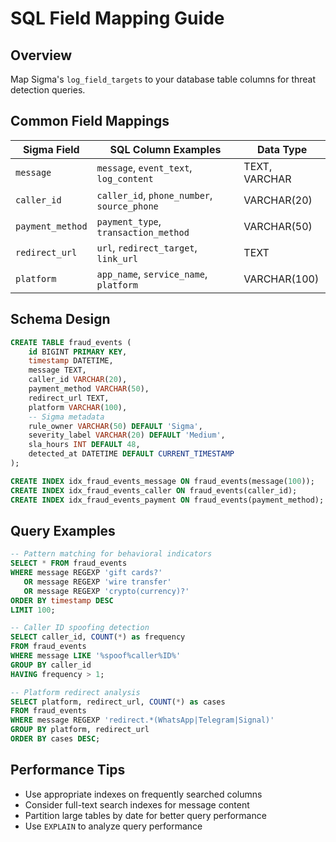 # SQL Field Mapping Guide

## Overview
Map Sigma's `log_field_targets` to your database table columns for threat detection queries.

## Common Field Mappings

| Sigma Field | SQL Column Examples | Data Type |
|------------|-------------------|-----------|
| `message` | `message`, `event_text`, `log_content` | TEXT, VARCHAR |
| `caller_id` | `caller_id`, `phone_number`, `source_phone` | VARCHAR(20) |
| `payment_method` | `payment_type`, `transaction_method` | VARCHAR(50) |
| `redirect_url` | `url`, `redirect_target`, `link_url` | TEXT |
| `platform` | `app_name`, `service_name`, `platform` | VARCHAR(100) |

## Schema Design
```sql
CREATE TABLE fraud_events (
    id BIGINT PRIMARY KEY,
    timestamp DATETIME,
    message TEXT,
    caller_id VARCHAR(20),
    payment_method VARCHAR(50),
    redirect_url TEXT,
    platform VARCHAR(100),
    -- Sigma metadata
    rule_owner VARCHAR(50) DEFAULT 'Sigma',
    severity_label VARCHAR(20) DEFAULT 'Medium',
    sla_hours INT DEFAULT 48,
    detected_at DATETIME DEFAULT CURRENT_TIMESTAMP
);

CREATE INDEX idx_fraud_events_message ON fraud_events(message(100));
CREATE INDEX idx_fraud_events_caller ON fraud_events(caller_id);
CREATE INDEX idx_fraud_events_payment ON fraud_events(payment_method);
```

## Query Examples
```sql
-- Pattern matching for behavioral indicators
SELECT * FROM fraud_events 
WHERE message REGEXP 'gift cards?' 
   OR message REGEXP 'wire transfer' 
   OR message REGEXP 'crypto(currency)?'
ORDER BY timestamp DESC 
LIMIT 100;

-- Caller ID spoofing detection
SELECT caller_id, COUNT(*) as frequency
FROM fraud_events 
WHERE message LIKE '%spoof%caller%ID%'
GROUP BY caller_id
HAVING frequency > 1;

-- Platform redirect analysis
SELECT platform, redirect_url, COUNT(*) as cases
FROM fraud_events 
WHERE message REGEXP 'redirect.*(WhatsApp|Telegram|Signal)'
GROUP BY platform, redirect_url
ORDER BY cases DESC;
```

## Performance Tips
- Use appropriate indexes on frequently searched columns
- Consider full-text search indexes for message content
- Partition large tables by date for better query performance
- Use `EXPLAIN` to analyze query performance